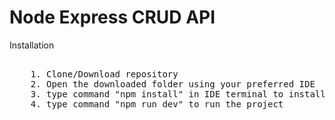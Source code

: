 <h1> <b>Node Express CRUD API</b> </h1>

<p>Installation</p>
<pre> 
    1. Clone/Download repository
    2. Open the downloaded folder using your preferred IDE 
    3. type command "npm install" in IDE terminal to install the dependencies
    4. type command "npm run dev" to run the project
</pre>
